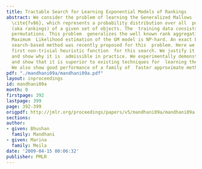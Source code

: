```yaml
---
title: Tractable Search for Learning Exponential Models of Rankings
abstract: We consider the problem of learning the Generalized Mallows (GM) model  of
  \cite{fv86}, which represents a probability distribution over all  possible permutations
  (aka rankings) of a given set of objects. The  training data consists of a set of
  permutations. This problem  generalizes the well known rank aggregation problem.
  Maximum  Likelihood estimation of the GM model is NP-hard. An exact but  inefficient
  search-based method was recently proposed for this  problem. Here we introduce the
  first non-trivial heuristic function  for this search. We justify it theoretically,
  and show why it is  admissible in practice. We experimentally demonstrate its  effectiveness,
  and show that it is superior to existing techniques for  learning the GM model.
  We also show good performance of a family of  faster approximate methods of search.
pdf: "./mandhani09a/mandhani09a.pdf"
layout: inproceedings
id: mandhani09a
month: 0
firstpage: 392
lastpage: 399
page: 392-399
origpdf: http://jmlr.org/proceedings/papers/v5/mandhani09a/mandhani09a.pdf
sections: 
author:
- given: Bhushan
  family: Mandhani
- given: Marina
  family: Meila
date: '2009-04-15 00:06:32'
publisher: PMLR
---
```

